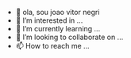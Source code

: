 - 👋 ola, sou joao vitor negri
- 👀 I’m interested in ...
- 🌱 I’m currently learning ...
- 💞️ I’m looking to collaborate on ...
- 📫 How to reach me ...


